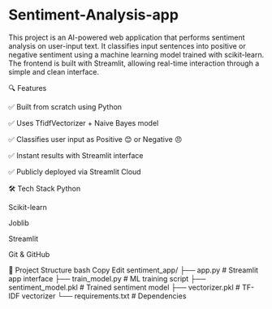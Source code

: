 # Sentiment-Analysis-app
This project is an AI-powered web application that performs sentiment analysis on user-input text. It classifies input sentences into positive or negative sentiment using a machine learning model trained with scikit-learn. The frontend is built with Streamlit, allowing real-time interaction through a simple and clean interface.

🔍 Features

✅ Built from scratch using Python

✅ Uses TfidfVectorizer + Naive Bayes model

✅ Classifies user input as Positive 😊 or Negative 😠

✅ Instant results with Streamlit interface

✅ Publicly deployed via Streamlit Cloud

🛠 Tech Stack
Python

Scikit-learn

Joblib

Streamlit

Git & GitHub

📁 Project Structure
bash
Copy
Edit
sentiment_app/
├── app.py               # Streamlit app interface
├── train_model.py       # ML training script
├── sentiment_model.pkl  # Trained sentiment model
├── vectorizer.pkl       # TF-IDF vectorizer
└── requirements.txt     # Dependencies
